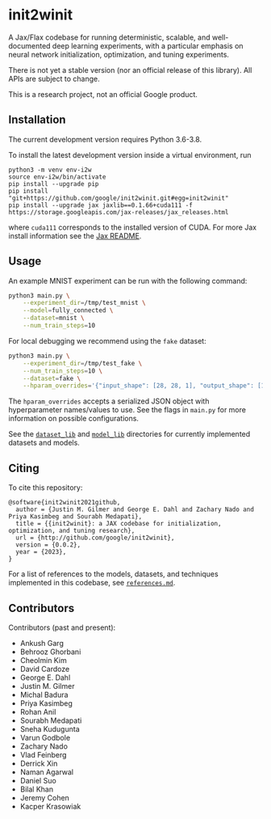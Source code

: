 # init2winit

A Jax/Flax codebase for running deterministic, scalable, and well-documented deep learning experiments, with a particular emphasis on neural network initialization, optimization, and tuning experiments.

There is not yet a stable version (nor an official release of this library).
All APIs are subject to change.

This is a research project, not an official Google product.


## Installation
The current development version requires Python 3.6-3.8.

To install the latest development version inside a virtual environment, run

```
python3 -m venv env-i2w
source env-i2w/bin/activate
pip install --upgrade pip
pip install "git+https://github.com/google/init2winit.git#egg=init2winit"
pip install --upgrade jax jaxlib==0.1.66+cuda111 -f https://storage.googleapis.com/jax-releases/jax_releases.html
```

where `cuda111` corresponds to the installed version of CUDA. For more Jax install information see the [Jax README](https://github.com/google/jax#installation).

## Usage

An example MNIST experiment can be run with the following command:

```sh
python3 main.py \
    --experiment_dir=/tmp/test_mnist \
    --model=fully_connected \
    --dataset=mnist \
    --num_train_steps=10
```

For local debugging we recommend using the `fake` dataset:

```sh
python3 main.py \
    --experiment_dir=/tmp/test_fake \
    --num_train_steps=10 \
    --dataset=fake \
    --hparam_overrides='{"input_shape": [28, 28, 1], "output_shape": [10]}'
```

The `hparam_overrides` accepts a serialized JSON object with hyperparameter names/values to use. See the flags in `main.py` for more information on possible configurations.

See the [`dataset_lib`](https://github.com/google/init2winit/tree/master/init2winit/dataset_lib) and [`model_lib`](https://github.com/google/init2winit/tree/master/init2winit/model_lib) directories for currently implemented datasets and models.


## Citing
To cite this repository:

```
@software{init2winit2021github,
  author = {Justin M. Gilmer and George E. Dahl and Zachary Nado and Priya Kasimbeg and Sourabh Medapati},
  title = {{init2winit}: a JAX codebase for initialization, optimization, and tuning research},
  url = {http://github.com/google/init2winit},
  version = {0.0.2},
  year = {2023},
}
```

For a list of references to the models, datasets, and techniques implemented in this codebase, see [`references.md`](https://github.com/google/init2winit/tree/master/init2winit/references.md).


## Contributors
Contributors (past and present):

- Ankush Garg
- Behrooz Ghorbani
- Cheolmin Kim
- David Cardoze
- George E. Dahl
- Justin M. Gilmer
- Michal Badura
- Priya Kasimbeg
- Rohan Anil
- Sourabh Medapati
- Sneha Kudugunta
- Varun Godbole
- Zachary Nado
- Vlad Feinberg
- Derrick Xin
- Naman Agarwal
- Daniel Suo
- Bilal Khan
- Jeremy Cohen
- Kacper Krasowiak


